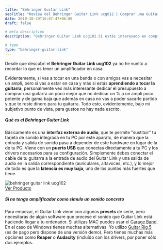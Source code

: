 ```yaml
---
title: "Behringer Guitar Link"
seoTitle: "Review del Behringer Guitar Link ucg012 | Comprar una Guitarra"
date: 2019-10-29T10:07:47+06:00
draft: false

# meta description
description: "Behringer Guitar Link ‎ucg102.Si estás interesado en comprar el guitar link aquí podrás encontrar una completa review del interfaz de sonido"

# type
type: "behringer-guitar-link"
---
```


Desde que descubrí el **Behringer Guitar Link ‎ucg102** ya no he vuelto a recordar lo que es tener un amplificador en casa. 

Evidentemente, si vas a tocar en una banda o con amigos vas a necesitar un ampli, pero si vas a estar en casa y más si estás **aprendiendo a tocar la guitarra**, personalmente veo más interesante dedicar el presupuesto a comprar una guitarra un poco mejor que no dedicar un % a un ampli poco potente y de gama baja que además en casa no vas a poder sacarle partido y que te reste dinero para tu guitarra. Todo esto, evidentemente, bajo mi subjetivo punto de vista, para gustos no hay nada escrito.

##### Qué es el Behringer Guitar Link

Básicamente es una **interfaz externa de audio**, que te permite "sustituir" tu tarjeta de sonido integrada en tu PC por este aparato, de manera que la entrada y salida de sonido pasa a depender de este hardware en lugar de la de tu PC. Viene con un **puerto USB** que conectas directamente a tu PC y los drivers necesarios para su configuración. Simplemente debes conectar el cable de tu guitarra a la entrada de audio del Guitar Link y una salida de audio en la salida correspondiente (auriculares, altavoces, etc.), y lo mejor de todo es que la **latencia es muy baja**, uno de los puntos más fuertes que tiene.

<div><img src="../../images/post/behringer_guitar_link_opt.png" alt="behringer guitar link ucg102"></div>
<div>
	<a href="https://amzn.to/3e8gvEN" class="btn" rel="nofollow" target="_blank">Ver Producto</a>
</div>

##### Si no tengo amplificador como simulo un sonido concreto

Para empezar, el Guitar Link viene con algunos **presets** de serie, pero necesitarás de algún software que procese el sonido que Guitar Link está haciendo llegar a tu ordenador. Si utilizas MAC puedes usar el <a href="https://www.apple.com/mac/garageband/" rel="nofollow" target="_blank">Garage Band</a>. En el caso de Windows tienes muchas alternativas. Yo utilizo <a href="https://www.native-instruments.com/en/products/komplete/guitar/guitar-rig-5-pro/" rel="nofollow" target="_blank">Guitar Rig 5</a> (es de pago pero dispone de una versión demo). Pero tienes muchas más opciones como **Reaper** o **Audacity** (incluído con los drivers, por poner sólo dos ejemplos.